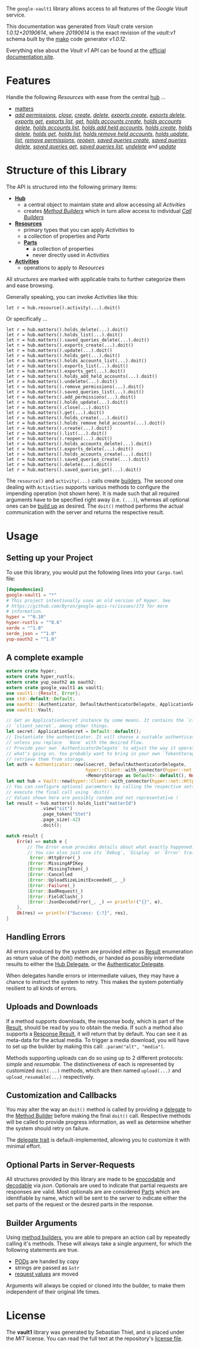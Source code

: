 <!---
DO NOT EDIT !
This file was generated automatically from 'src/mako/api/README.md.mako'
DO NOT EDIT !
-->
The `google-vault1` library allows access to all features of the *Google Vault* service.

This documentation was generated from *Vault* crate version *1.0.12+20190614*, where *20190614* is the exact revision of the *vault:v1* schema built by the [mako](http://www.makotemplates.org/) code generator *v1.0.12*.

Everything else about the *Vault* *v1* API can be found at the
[official documentation site](https://developers.google.com/vault).
# Features

Handle the following *Resources* with ease from the central [hub](https://docs.rs/google-vault1/1.0.12+20190614/google_vault1/struct.Vault.html) ... 

* [matters](https://docs.rs/google-vault1/1.0.12+20190614/google_vault1/struct.Matter.html)
 * [*add permissions*](https://docs.rs/google-vault1/1.0.12+20190614/google_vault1/struct.MatterAddPermissionCall.html), [*close*](https://docs.rs/google-vault1/1.0.12+20190614/google_vault1/struct.MatterCloseCall.html), [*create*](https://docs.rs/google-vault1/1.0.12+20190614/google_vault1/struct.MatterCreateCall.html), [*delete*](https://docs.rs/google-vault1/1.0.12+20190614/google_vault1/struct.MatterDeleteCall.html), [*exports create*](https://docs.rs/google-vault1/1.0.12+20190614/google_vault1/struct.MatterExportCreateCall.html), [*exports delete*](https://docs.rs/google-vault1/1.0.12+20190614/google_vault1/struct.MatterExportDeleteCall.html), [*exports get*](https://docs.rs/google-vault1/1.0.12+20190614/google_vault1/struct.MatterExportGetCall.html), [*exports list*](https://docs.rs/google-vault1/1.0.12+20190614/google_vault1/struct.MatterExportListCall.html), [*get*](https://docs.rs/google-vault1/1.0.12+20190614/google_vault1/struct.MatterGetCall.html), [*holds accounts create*](https://docs.rs/google-vault1/1.0.12+20190614/google_vault1/struct.MatterHoldAccountCreateCall.html), [*holds accounts delete*](https://docs.rs/google-vault1/1.0.12+20190614/google_vault1/struct.MatterHoldAccountDeleteCall.html), [*holds accounts list*](https://docs.rs/google-vault1/1.0.12+20190614/google_vault1/struct.MatterHoldAccountListCall.html), [*holds add held accounts*](https://docs.rs/google-vault1/1.0.12+20190614/google_vault1/struct.MatterHoldAddHeldAccountCall.html), [*holds create*](https://docs.rs/google-vault1/1.0.12+20190614/google_vault1/struct.MatterHoldCreateCall.html), [*holds delete*](https://docs.rs/google-vault1/1.0.12+20190614/google_vault1/struct.MatterHoldDeleteCall.html), [*holds get*](https://docs.rs/google-vault1/1.0.12+20190614/google_vault1/struct.MatterHoldGetCall.html), [*holds list*](https://docs.rs/google-vault1/1.0.12+20190614/google_vault1/struct.MatterHoldListCall.html), [*holds remove held accounts*](https://docs.rs/google-vault1/1.0.12+20190614/google_vault1/struct.MatterHoldRemoveHeldAccountCall.html), [*holds update*](https://docs.rs/google-vault1/1.0.12+20190614/google_vault1/struct.MatterHoldUpdateCall.html), [*list*](https://docs.rs/google-vault1/1.0.12+20190614/google_vault1/struct.MatterListCall.html), [*remove permissions*](https://docs.rs/google-vault1/1.0.12+20190614/google_vault1/struct.MatterRemovePermissionCall.html), [*reopen*](https://docs.rs/google-vault1/1.0.12+20190614/google_vault1/struct.MatterReopenCall.html), [*saved queries create*](https://docs.rs/google-vault1/1.0.12+20190614/google_vault1/struct.MatterSavedQueryCreateCall.html), [*saved queries delete*](https://docs.rs/google-vault1/1.0.12+20190614/google_vault1/struct.MatterSavedQueryDeleteCall.html), [*saved queries get*](https://docs.rs/google-vault1/1.0.12+20190614/google_vault1/struct.MatterSavedQueryGetCall.html), [*saved queries list*](https://docs.rs/google-vault1/1.0.12+20190614/google_vault1/struct.MatterSavedQueryListCall.html), [*undelete*](https://docs.rs/google-vault1/1.0.12+20190614/google_vault1/struct.MatterUndeleteCall.html) and [*update*](https://docs.rs/google-vault1/1.0.12+20190614/google_vault1/struct.MatterUpdateCall.html)




# Structure of this Library

The API is structured into the following primary items:

* **[Hub](https://docs.rs/google-vault1/1.0.12+20190614/google_vault1/struct.Vault.html)**
    * a central object to maintain state and allow accessing all *Activities*
    * creates [*Method Builders*](https://docs.rs/google-vault1/1.0.12+20190614/google_vault1/trait.MethodsBuilder.html) which in turn
      allow access to individual [*Call Builders*](https://docs.rs/google-vault1/1.0.12+20190614/google_vault1/trait.CallBuilder.html)
* **[Resources](https://docs.rs/google-vault1/1.0.12+20190614/google_vault1/trait.Resource.html)**
    * primary types that you can apply *Activities* to
    * a collection of properties and *Parts*
    * **[Parts](https://docs.rs/google-vault1/1.0.12+20190614/google_vault1/trait.Part.html)**
        * a collection of properties
        * never directly used in *Activities*
* **[Activities](https://docs.rs/google-vault1/1.0.12+20190614/google_vault1/trait.CallBuilder.html)**
    * operations to apply to *Resources*

All *structures* are marked with applicable traits to further categorize them and ease browsing.

Generally speaking, you can invoke *Activities* like this:

```Rust,ignore
let r = hub.resource().activity(...).doit()
```

Or specifically ...

```ignore
let r = hub.matters().holds_delete(...).doit()
let r = hub.matters().holds_list(...).doit()
let r = hub.matters().saved_queries_delete(...).doit()
let r = hub.matters().exports_create(...).doit()
let r = hub.matters().update(...).doit()
let r = hub.matters().holds_get(...).doit()
let r = hub.matters().holds_accounts_list(...).doit()
let r = hub.matters().exports_list(...).doit()
let r = hub.matters().exports_get(...).doit()
let r = hub.matters().holds_add_held_accounts(...).doit()
let r = hub.matters().undelete(...).doit()
let r = hub.matters().remove_permissions(...).doit()
let r = hub.matters().saved_queries_list(...).doit()
let r = hub.matters().add_permissions(...).doit()
let r = hub.matters().holds_update(...).doit()
let r = hub.matters().close(...).doit()
let r = hub.matters().get(...).doit()
let r = hub.matters().holds_create(...).doit()
let r = hub.matters().holds_remove_held_accounts(...).doit()
let r = hub.matters().create(...).doit()
let r = hub.matters().list(...).doit()
let r = hub.matters().reopen(...).doit()
let r = hub.matters().holds_accounts_delete(...).doit()
let r = hub.matters().exports_delete(...).doit()
let r = hub.matters().holds_accounts_create(...).doit()
let r = hub.matters().saved_queries_create(...).doit()
let r = hub.matters().delete(...).doit()
let r = hub.matters().saved_queries_get(...).doit()
```

The `resource()` and `activity(...)` calls create [builders][builder-pattern]. The second one dealing with `Activities` 
supports various methods to configure the impending operation (not shown here). It is made such that all required arguments have to be 
specified right away (i.e. `(...)`), whereas all optional ones can be [build up][builder-pattern] as desired.
The `doit()` method performs the actual communication with the server and returns the respective result.

# Usage

## Setting up your Project

To use this library, you would put the following lines into your `Cargo.toml` file:

```toml
[dependencies]
google-vault1 = "*"
# This project intentionally uses an old version of Hyper. See
# https://github.com/Byron/google-apis-rs/issues/173 for more
# information.
hyper = "^0.10"
hyper-rustls = "^0.6"
serde = "^1.0"
serde_json = "^1.0"
yup-oauth2 = "^1.0"
```

## A complete example

```Rust
extern crate hyper;
extern crate hyper_rustls;
extern crate yup_oauth2 as oauth2;
extern crate google_vault1 as vault1;
use vault1::{Result, Error};
use std::default::Default;
use oauth2::{Authenticator, DefaultAuthenticatorDelegate, ApplicationSecret, MemoryStorage};
use vault1::Vault;

// Get an ApplicationSecret instance by some means. It contains the `client_id` and 
// `client_secret`, among other things.
let secret: ApplicationSecret = Default::default();
// Instantiate the authenticator. It will choose a suitable authentication flow for you, 
// unless you replace  `None` with the desired Flow.
// Provide your own `AuthenticatorDelegate` to adjust the way it operates and get feedback about 
// what's going on. You probably want to bring in your own `TokenStorage` to persist tokens and
// retrieve them from storage.
let auth = Authenticator::new(&secret, DefaultAuthenticatorDelegate,
                              hyper::Client::with_connector(hyper::net::HttpsConnector::new(hyper_rustls::TlsClient::new())),
                              <MemoryStorage as Default>::default(), None);
let mut hub = Vault::new(hyper::Client::with_connector(hyper::net::HttpsConnector::new(hyper_rustls::TlsClient::new())), auth);
// You can configure optional parameters by calling the respective setters at will, and
// execute the final call using `doit()`.
// Values shown here are possibly random and not representative !
let result = hub.matters().holds_list("matterId")
             .view("sit")
             .page_token("Stet")
             .page_size(-42)
             .doit();

match result {
    Err(e) => match e {
        // The Error enum provides details about what exactly happened.
        // You can also just use its `Debug`, `Display` or `Error` traits
         Error::HttpError(_)
        |Error::MissingAPIKey
        |Error::MissingToken(_)
        |Error::Cancelled
        |Error::UploadSizeLimitExceeded(_, _)
        |Error::Failure(_)
        |Error::BadRequest(_)
        |Error::FieldClash(_)
        |Error::JsonDecodeError(_, _) => println!("{}", e),
    },
    Ok(res) => println!("Success: {:?}", res),
}

```
## Handling Errors

All errors produced by the system are provided either as [Result](https://docs.rs/google-vault1/1.0.12+20190614/google_vault1/enum.Result.html) enumeration as return value of 
the doit() methods, or handed as possibly intermediate results to either the 
[Hub Delegate](https://docs.rs/google-vault1/1.0.12+20190614/google_vault1/trait.Delegate.html), or the [Authenticator Delegate](https://docs.rs/yup-oauth2/*/yup_oauth2/trait.AuthenticatorDelegate.html).

When delegates handle errors or intermediate values, they may have a chance to instruct the system to retry. This 
makes the system potentially resilient to all kinds of errors.

## Uploads and Downloads
If a method supports downloads, the response body, which is part of the [Result](https://docs.rs/google-vault1/1.0.12+20190614/google_vault1/enum.Result.html), should be
read by you to obtain the media.
If such a method also supports a [Response Result](https://docs.rs/google-vault1/1.0.12+20190614/google_vault1/trait.ResponseResult.html), it will return that by default.
You can see it as meta-data for the actual media. To trigger a media download, you will have to set up the builder by making
this call: `.param("alt", "media")`.

Methods supporting uploads can do so using up to 2 different protocols: 
*simple* and *resumable*. The distinctiveness of each is represented by customized 
`doit(...)` methods, which are then named `upload(...)` and `upload_resumable(...)` respectively.

## Customization and Callbacks

You may alter the way an `doit()` method is called by providing a [delegate](https://docs.rs/google-vault1/1.0.12+20190614/google_vault1/trait.Delegate.html) to the 
[Method Builder](https://docs.rs/google-vault1/1.0.12+20190614/google_vault1/trait.CallBuilder.html) before making the final `doit()` call. 
Respective methods will be called to provide progress information, as well as determine whether the system should 
retry on failure.

The [delegate trait](https://docs.rs/google-vault1/1.0.12+20190614/google_vault1/trait.Delegate.html) is default-implemented, allowing you to customize it with minimal effort.

## Optional Parts in Server-Requests

All structures provided by this library are made to be [enocodable](https://docs.rs/google-vault1/1.0.12+20190614/google_vault1/trait.RequestValue.html) and 
[decodable](https://docs.rs/google-vault1/1.0.12+20190614/google_vault1/trait.ResponseResult.html) via *json*. Optionals are used to indicate that partial requests are responses 
are valid.
Most optionals are are considered [Parts](https://docs.rs/google-vault1/1.0.12+20190614/google_vault1/trait.Part.html) which are identifiable by name, which will be sent to 
the server to indicate either the set parts of the request or the desired parts in the response.

## Builder Arguments

Using [method builders](https://docs.rs/google-vault1/1.0.12+20190614/google_vault1/trait.CallBuilder.html), you are able to prepare an action call by repeatedly calling it's methods.
These will always take a single argument, for which the following statements are true.

* [PODs][wiki-pod] are handed by copy
* strings are passed as `&str`
* [request values](https://docs.rs/google-vault1/1.0.12+20190614/google_vault1/trait.RequestValue.html) are moved

Arguments will always be copied or cloned into the builder, to make them independent of their original life times.

[wiki-pod]: http://en.wikipedia.org/wiki/Plain_old_data_structure
[builder-pattern]: http://en.wikipedia.org/wiki/Builder_pattern
[google-go-api]: https://github.com/google/google-api-go-client

# License
The **vault1** library was generated by Sebastian Thiel, and is placed 
under the *MIT* license.
You can read the full text at the repository's [license file][repo-license].

[repo-license]: https://github.com/Byron/google-apis-rsblob/master/LICENSE.md
